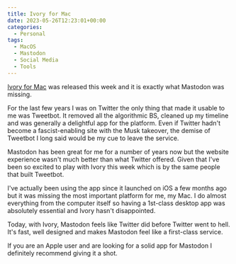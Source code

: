 ```yaml
---
title: Ivory for Mac
date: 2023-05-26T12:23:01+00:00
categories:
  - Personal
tags:
  - MacOS
  - Mastodon
  - Social Media
  - Tools
---
```


[Ivory for Mac][1] was released this week and it is exactly what Mastodon was missing.

For the last few years I was on Twitter the only thing that made it usable to me was Tweetbot. It removed all the algorithmic BS, cleaned up my timeline and was generally a delightful app for the platform. Even if Twitter hadn't become a fascist-enabling site with the Musk takeover, the demise of Tweetbot I long said would be my cue to leave the service.

Mastodon has been great for me for a number of years now but the website experience wasn't much better than what Twitter offered. Given that I've been so excited to play with Ivory this week which is by the same people that built Tweetbot.

I've actually been using the app since it launched on iOS a few months ago but it was missing the most important platform for me, my Mac. I do almost everything from the computer itself so having a 1st-class desktop app was absolutely essential and Ivory hasn't disappointed.

Today, with Ivory, Mastodon feels like Twitter did before Twitter went to hell. It's fast, well designed and makes Mastodon feel like a first-class service.

If you are an Apple user and are looking for a solid app for Mastodon I definitely recommend giving it a shot.

 [1]: https://tapbots.com/ivory/mac/